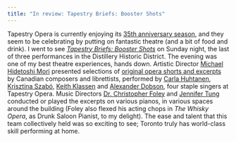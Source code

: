 ```yaml
---
title: "In review: Tapestry Briefs: Booster Shots"
---
```


Tapestry Opera is currently enjoying its [35th anniversary season](https://tapestryopera.com/), and they seem to be celebrating by putting on fantastic theatre (and a bit of food and drink). I went to see [*Tapestry Briefs: Booster Shots*](https://tapestryopera.com/boostershots) on Sunday night, the last of three performances in the Distillery Historic District. The evening was one of my best theatre experiences, hands down. Artistic Director [Michael Hidetoshi Mori](https://tapestryopera.com/michael-mori) presented selections of [original opera shorts and excerpts](https://tapestryopera.com/boostershots#program) by Canadian composers and librettists, performed by [Carla Huhtanen](http://www.carlahuhtanen.com/), [Krisztina Szabó](http://www.krisztinaszabo.com/), [Keith Klassen](http://www.keithklassen.com/) and [Alexander Dobson](http://schwalbeandpartners.com/project/alexander-dobson-baritone/), four staple singers at Tapestry Opera. Music Directors [Dr. Christopher Foley](https://learning.rcmusic.ca/glenn-gould-school/programs-and-faculty/classroom-faculty-biographies/dr-christopher-foley) and [Jennifer Tung](https://learning.rcmusic.ca/glenn-gould-school/programs-and-faculty/studio-faculty-biographies/jennifer-tung) conducted or played the excerpts on various pianos, in various spaces around the building (Foley also flexed his acting chops in _The Whisky Opera_, as Drunk Saloon Pianist, to my delight). The ease and talent that this team collectively held was so exciting to see; Toronto truly has world-class skill performing at home.

